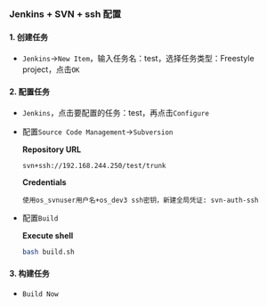 ###  Jenkins + SVN + ssh 配置

#### 1. 创建任务
- `Jenkins`->`New Item`，输入任务名：test，选择任务类型：Freestyle project，点击`OK`

#### 2. 配置任务
- `Jenkins`，点击要配置的任务：test，再点击`Configure`

- 配置`Source Code Management`->`Subversion`

  **Repository URL**
  ```
  svn+ssh://192.168.244.250/test/trunk
  ```
  **Credentials**
  ```
  使用os_svnuser用户名+os_dev3 ssh密钥，新建全局凭证: svn-auth-ssh
  ```
- 配置`Build`

  **Execute shell**
  ```sh
  bash build.sh
  ```
#### 3. 构建任务
- `Build Now`

